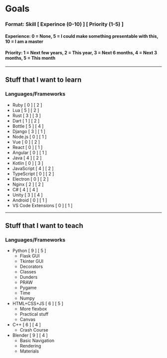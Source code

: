 # Goals

### Format: Skill [ Experince (0-10) ]  [ Priority (1-5) ] 

#### Experience: 0 = None, 5 = I could make something presentable with this, 10 = I am a master

#### Priority: 1 = Next few years, 2 = This year, 3 = Next 6 months, 4 = Next 3 months, 5 = This month

---

## Stuff that I want to learn

### **Languages/Frameworks**
- Ruby [ 0 ]  [ 2 ] 
- Lua [ 5 ] [ 2 ]
- Rust [ 3 ]  [ 3 ] 
- Dart [ 1 ]  [ 2 ] 
- Bottle [ 5 ]  [ 4 ] 
- Django [ 3 ]  [ 1 ] 
- Node.js [ 0 ]  [ 1 ] 
- Vue [ 0 ]  [ 2 ] 
- React [ 0 ]  [ 1 ] 
- Angular [ 0 ]  [ 1 ] 
- Java [ 4 ]  [ 2 ] 
- Kotlin [ 0 ]  [ 3 ] 
- JavaScript [ 4 ]  [ 2 ] 
- TypeScript [ 0 ]  [ 2 ] 
- Electron [ 0 ]  [ 2 ] 
- Nginx [ 2 ]  [ 2 ] 
- C# [ 4 ]  [ 4 ] 
- Unity [ 3 ]  [ 4 ] 
- Android [ 0 ]  [ 1 ] 
- VS Code Extensions [ 0 ]  [ 1 ] 

---

## Stuff that I want to teach

### **Languages/Frameworks**
- Python [ 9 ]  [ 5 ]
  - Flask GUI
  - Tkinter GUI
  - Decorators
  - Classes
  - Dunders
  - PRAW
  - Pygame
  - Time
  - Numpy
- HTML+CSS+JS [ 6 ]  [ 5 ]
  - More flexbox
  - Practical stuff
  - Canvas
- C++ [ 6 ]  [ 4 ]
  - Crash Course
- Blender [ 9 ]  [ 4 ]
  - Basic Navigation
  - Rendering
  - Materials